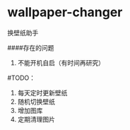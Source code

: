 # wallpaper-changer
换壁纸助手

####存在的问题
1. 不能开机自启（有时间再研究）


#TODO：

1. 每天定时更新壁纸
2. 随机切换壁纸
3. 增加图库
4. 定期清理图片

